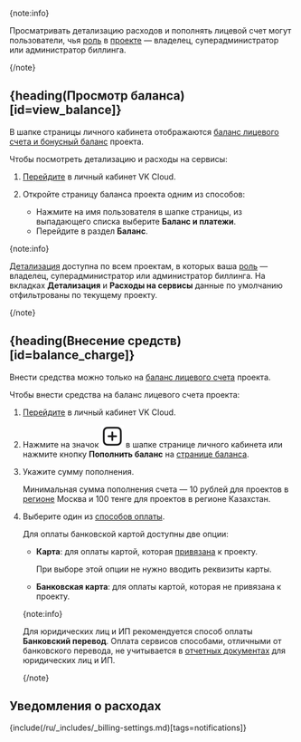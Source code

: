 {note:info}

Просматривать детализацию расходов и пополнять лицевой счет могут пользователи, чья [роль](/ru/tools-for-using-services/account/concepts/rolesandpermissions) в [проекте](/ru/tools-for-using-services/account/concepts/projects)  — владелец, суперадминистратор или администратор биллинга.

{/note}

## {heading(Просмотр баланса)[id=view_balance]}

В шапке страницы личного кабинета отображаются [баланс лицевого счета и бонусный баланс](../../concepts/balance) проекта.

Чтобы посмотреть детализацию и расходы на сервисы:

1. [Перейдите](https://msk.cloud.vk.com/app/) в личный кабинет VK Cloud.
1. Откройте страницу баланса проекта одним из способов:

    - Нажмите на имя пользователя в шапке страницы, из выпадающего списка выберите **Баланс и платежи**.
    - Перейдите в раздел **Баланс**.

{note:info}

[Детализация](../detail) доступна по всем проектам, в которых ваша [роль](/ru/tools-for-using-services/account/concepts/rolesandpermissions) — владелец, суперадминистратор или администратор биллинга. На вкладках **Детализация** и **Расходы на сервисы** данные по умолчанию отфильтрованы по текущему проекту.

{/note}

## {heading(Внесение средств)[id=balance_charge]}

Внести средства можно только на [баланс лицевого счета](../../concepts/balance) проекта.

Чтобы внести средства на баланс лицевого счета проекта:

1. [Перейдите](https://msk.cloud.vk.com/app/) в личный кабинет VK Cloud.
1. Нажмите на значок ![Пополнить](assets/icon_plus.svg "inline") в шапке странице личного кабинета или нажмите кнопку **Пополнить баланс** на [странице баланса](#view_balance).
1. Укажите сумму пополнения.

   Минимальная сумма пополнения счета — 10 рублей для проектов в [регионе](/ru/tools-for-using-services/account/concepts/regions) Москва и 100 тенге для проектов в регионе Казахстан.

1. Выберите один из [способов оплаты](../../concepts/payment-methods).

   Для оплаты банковской картой доступны две опции:

   - **Карта**: для оплаты картой, которая [привязана](../add-card#privyazat_kartu) к проекту.

      При выборе этой опции не нужно вводить реквизиты карты.

   - **Банковская карта**: для оплаты картой, которая не привязана к проекту.

   {note:info}

   Для юридических лиц и ИП рекомендуется способ оплаты **Банковский перевод**. Оплата сервисов способами, отличными от банковского перевода, не учитывается в [отчетных документах](../../concepts/report) для юридических лиц и ИП.

   {/note}

## Уведомления о расходах

{include(/ru/_includes/_billing-settings.md)[tags=notifications]}

